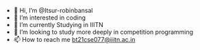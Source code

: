 - 👋 Hi, I’m @Itsur-robinbansal
- 👀 I’m interested in coding
- 🌱 I’m currently Studying in IIITN
- 💞️ I’m looking to study more deeply in competition programming
- 📫 How to reach me bt21cse077@iiitn.ac.in

<!---
Itsur-robinbansal/Itsur-robinbansal is a ✨ special ✨ repository because its `README.md` (this file) appears on your GitHub profile.
You can click the Preview link to take a look at your changes.
--->
